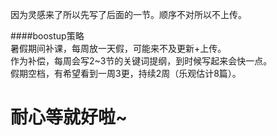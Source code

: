 因为灵感来了所以先写了后面的一节。顺序不对所以不上传。    

####boostup策略  
暑假期间补课，每周放一天假，可能来不及更新+上传。  
作为补偿，每周会写2~3节的关键词提纲，到时候写起来会快一点。  
假期空档，有希望看到一周3更，持续2周（乐观估计8篇）。  

耐心等就好啦~
===
